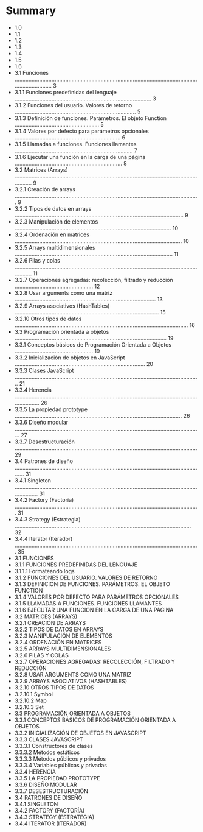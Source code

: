 # Summary

- 1.0 
- 1.1 
- 1.2 
- 1.3 
- 1.4 
- 1.5 
- 1.6 
- 3.1 Funciones ............................................................................................................................................... 3 
- 3.1.1 Funciones predefinidas del lenguaje ......................................................................................... 3 
- 3.1.2 Funciones del usuario. Valores de retorno ............................................................................... 5 
- 3.1.3 Definición de funciones. Parámetros. El objeto Function ....................................................... 5 
- 3.1.4 Valores por defecto para parámetros opcionales ..................................................................... 6 
- 3.1.5 Llamadas a funciones. Funciones llamantes ............................................................................. 7 
- 3.1.6 Ejecutar una función en la carga de una página ...................................................................... 8 
- 3.2 Matrices (Arrays) .................................................................................................................................. 9 
- 3.2.1 Creación de arrays ........................................................................................................................ 9 
- 3.2.2 Tipos de datos en arrays .............................................................................................................. 9 
- 3.2.3 Manipulación de elementos ...................................................................................................... 10 
- 3.2.4 Ordenación en matrices ............................................................................................................. 10 
- 3.2.5 Arrays multidimensionales ....................................................................................................... 11 
- 3.2.6 Pilas y colas .................................................................................................................................. 11 
- 3.2.7 Operaciones agregadas: recolección, filtrado y reducción ................................................... 12 
- 3.2.8 Usar arguments como una matriz ............................................................................................ 13 
- 3.2.9 Arrays asociativos (HashTables) .............................................................................................. 15 
- 3.2.10 Otros tipos de datos ................................................................................................................. 16 
- 3.3 Programación orientada a objetos ................................................................................................... 19 
- 3.3.1 Conceptos básicos de Programación Orientada a Objetos ................................................... 19 
- 3.3.2 Inicialización de objetos en JavaScript ..................................................................................... 20 
- 3.3.3 Clases JavaScript ......................................................................................................................... 21 
- 3.3.4 Herencia ....................................................................................................................................... 26 
- 3.3.5 La propiedad prototype ............................................................................................................. 26 
- 3.3.6 Diseño modular .......................................................................................................................... 27 
- 3.3.7 Desestructuración ....................................................................................................................... 29 
- 3.4 Patrones de diseño ............................................................................................................................. 31 
- 3.4.1 Singleton ...................................................................................................................................... 31 
- 3.4.2 Factory (Factoría) ........................................................................................................................ 31 
- 3.4.3 Strategy (Estrategia) ................................................................................................................... 32 
- 3.4.4 Iterator (Iterador) ........................................................................................................................ 35 
- 3.1 FUNCIONES 
- 3.1.1 FUNCIONES PREDEFINIDAS DEL LENGUAJE 
- 3.1.1.1 Formateando logs 
- 3.1.2 FUNCIONES DEL USUARIO. VALORES DE RETORNO 
- 3.1.3 DEFINICIÓN DE FUNCIONES. PARÁMETROS. EL OBJETO FUNCTION 
- 3.1.4 VALORES POR DEFECTO PARA PARÁMETROS OPCIONALES 
- 3.1.5 LLAMADAS A FUNCIONES. FUNCIONES LLAMANTES 
- 3.1.6 EJECUTAR UNA FUNCIÓN EN LA CARGA DE UNA PÁGINA 
- 3.2 MATRICES (ARRAYS) 
- 3.2.1 CREACIÓN DE ARRAYS  
- 3.2.2 TIPOS DE DATOS EN ARRAYS 
- 3.2.3 MANIPULACIÓN DE ELEMENTOS 
- 3.2.4 ORDENACIÓN EN MATRICES 
- 3.2.5 ARRAYS MULTIDIMENSIONALES 
- 3.2.6 PILAS Y COLAS 
- 3.2.7 OPERACIONES AGREGADAS: RECOLECCIÓN, FILTRADO Y REDUCCIÓN 
- 3.2.8 USAR ARGUMENTS COMO UNA MATRIZ 
- 3.2.9 ARRAYS ASOCIATIVOS (HASHTABLES) 
- 3.2.10 OTROS TIPOS DE DATOS 
- 3.2.10.1 Symbol 
- 3.2.10.2 Map 
- 3.2.10.3 Set 
- 3.3 PROGRAMACIÓN ORIENTADA A OBJETOS 
- 3.3.1 CONCEPTOS BÁSICOS DE PROGRAMACIÓN ORIENTADA A OBJETOS 
- 3.3.2 INICIALIZACIÓN DE OBJETOS EN JAVASCRIPT 
- 3.3.3 CLASES JAVASCRIPT 
- 3.3.3.1 Constructores de clases 
- 3.3.3.2 Métodos estáticos 
- 3.3.3.3 Métodos públicos y privados 
- 3.3.3.4 Variables públicas y privadas 
- 3.3.4 HERENCIA 
- 3.3.5 LA PROPIEDAD PROTOTYPE 
- 3.3.6 DISEÑO MODULAR 
- 3.3.7 DESESTRUCTURACIÓN 
- 3.4 PATRONES DE DISEÑO 
- 3.4.1 SINGLETON 
- 3.4.2 FACTORY (FACTORÍA) 
- 3.4.3 STRATEGY (ESTRATEGIA) 
- 3.4.4 ITERATOR (ITERADOR) 
